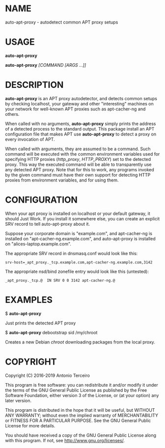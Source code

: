 # NAME

auto-apt-proxy - autodetect common APT proxy setups

# USAGE

**auto-apt-proxy**

**auto-apt-proxy** *[COMMAND [ARGS ...]]*

# DESCRIPTION

**auto-apt-proxy** is an APT proxy autodetector, and detects common setups by
checking localhost, your gateway and other "interesting" machines on your
network for well-known APT proxies such as apt-cacher-ng and others.

When called with no arguments, **auto-apt-proxy** simply prints the address of
a detected process to the standard output. This package install an APT
configuration file that makes APT use **auto-apt-proxy** to detect a proxy on
every invocation of APT.

When called with arguments, they are assumed to be a command. Such command will
be executed with the common environment variables used for specifying HTTP
proxies (*http_proxy*, *HTTP_PROXY*) set to the detected proxy. This way the
executed command will be able to transparently use any detected APT proxy. Note
that for this to work, any programs invoked by the given command must have
their own support for detecting HTTP proxies from environment variables, and
for using them.

# CONFIGURATION

When your apt proxy is installed on localhost or your default gateway,
it should Just Work.  If you install it somewhere else, you can create
an explicit SRV record to tell auto-apt-proxy about it.

Suppose your corporate domain is "example.com", and
apt-cacher-ng is installed on "apt-cacher-ng.example.com", and
auto-apt-proxy is installed on "alices-laptop.example.com".

The appropriate SRV record in dnsmasq.conf would look like this:

    srv-host=_apt_proxy._tcp.example.com,apt-cacher-ng.example.com,3142

The appropriate nsd/bind zonefile entry would look like this (untested):

    _apt_proxy._tcp.@  IN SRV 0 0 3142 apt-cacher-ng.@

# EXAMPLES

$ **auto-apt-proxy**

Just prints the detected APT proxy

$ **auto-apt-proxy** debootstrap sid /my/chroot

Creates a new Debian *chroot* downloading packages from the local proxy.

# COPYRIGHT

Copyright (C) 2016-2019 Antonio Terceiro

This program is free software: you can redistribute it and/or modify
it under the terms of the GNU General Public License as published by
the Free Software Foundation, either version 3 of the License, or
(at your option) any later version.

This program is distributed in the hope that it will be useful,
but WITHOUT ANY WARRANTY; without even the implied warranty of
MERCHANTABILITY or FITNESS FOR A PARTICULAR PURPOSE.  See the
GNU General Public License for more details.

You should have received a copy of the GNU General Public License
along with this program.  If not, see <http://www.gnu.org/licenses/>.
